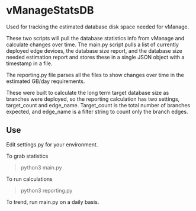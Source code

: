 # vManageStatsDB
Used for tracking the estimated database disk space needed for vManage.

These two scripts will pull the database statistics info from vManage and calculate changes over time.  The main.py script pulls a list of currently deployed edge devices, the database size report, and the database size needed estimation report and stores these in a single JSON object with a timestamp in a file.

The reporting.py file parses all the files to show changes over time in the estimated GB/day requirements.

These were built to calculate the long term target database size as branches were deployed, so the reporting calculation has two settings, target_count and edge_name.  Target_count is the total number of branches expected, and edge_name is a filter string to count only the branch edges.

## Use
Edit settings.py for your environment.

To grab statistics
> python3 main.py

To run calculations
> python3 reporting.py

To trend, run main.py on a daily basis.
